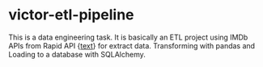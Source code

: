 # victor-etl-pipeline
This is a data engineering task. It is basically an ETL project using IMDb APIs from Rapid API {[text](https://rapidapi.com/)} for extract data. Transforming with pandas and Loading to a database with SQLAlchemy.
